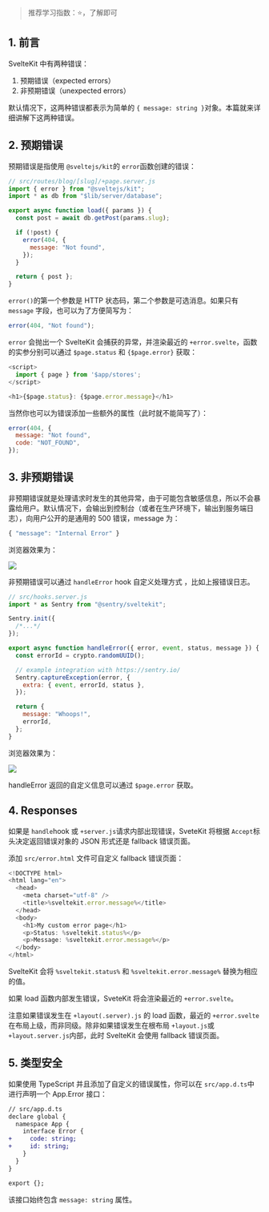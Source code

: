 > 推荐学习指数：⭐️️，了解即可

## 1\. 前言

SvelteKit 中有两种错误：

1. 预期错误（expected errors）
2. 非预期错误（unexpected errors）

默认情况下，这两种错误都表示为简单的 `{ message: string }`对象。本篇就来详细讲解下这两种错误。

## 2\. 预期错误

预期错误是指使用 `@sveltejs/kit`的 `error`函数创建的错误：

```javascript
// src/routes/blog/[slug]/+page.server.js
import { error } from "@sveltejs/kit";
import * as db from "$lib/server/database";

export async function load({ params }) {
  const post = await db.getPost(params.slug);

  if (!post) {
    error(404, {
      message: "Not found",
    });
  }

  return { post };
}
```

`error()`的第一个参数是 HTTP 状态码，第二个参数是可选消息。如果只有 `message` 字段，也可以为了方便简写为：

```javascript
error(404, "Not found");
```

`error` 会抛出一个 SvelteKit 会捕获的异常，并渲染最近的 `+error.svelte`，函数的实参分别可以通过 `$page.status` 和 `{$page.error}` 获取：

```javascript
<script>
  import { page } from '$app/stores';
</script>

<h1>{$page.status}: {$page.error.message}</h1>
```

当然你也可以为错误添加一些额外的属性（此时就不能简写了）：

```javascript
error(404, {
  message: "Not found",
  code: "NOT_FOUND",
});
```

## 3\. 非预期错误

非预期错误就是处理请求时发生的其他异常，由于可能包含敏感信息，所以不会暴露给用户。默认情况下，会输出到控制台（或者在生产环境下，输出到服务端日志），向用户公开的是通用的 500 错误，message 为：

```javascript
{ "message": "Internal Error" }
```

浏览器效果为：

![](https://p3-juejin.byteimg.com/tos-cn-i-k3u1fbpfcp/1700808cd5604276a33dd07da5b7370c~tplv-k3u1fbpfcp-jj-mark:1600:0:0:0:q75.jpg#?w=1142&h=466&s=7820&e=webp&b=ffffff)

非预期错误可以通过 `handleError` hook 自定义处理方式 ，比如上报错误日志。

```javascript
// src/hooks.server.js
import * as Sentry from "@sentry/sveltekit";

Sentry.init({
  /*...*/
});

export async function handleError({ error, event, status, message }) {
  const errorId = crypto.randomUUID();

  // example integration with https://sentry.io/
  Sentry.captureException(error, {
    extra: { event, errorId, status },
  });

  return {
    message: "Whoops!",
    errorId,
  };
}
```

浏览器效果为：

![](https://p3-juejin.byteimg.com/tos-cn-i-k3u1fbpfcp/21529d43570b4f888d1a3a85b56ad631~tplv-k3u1fbpfcp-jj-mark:1600:0:0:0:q75.jpg#?w=1202&h=484&s=37492&e=png&b=ffffff)

handleError 返回的自定义信息可以通过 `$page.error` 获取。

## 4\. Responses

如果是 `handle`hook 或 `+server.js`请求内部出现错误，SveteKit 将根据 `Accept`标头决定返回错误对象的 JSON 形式还是 fallback 错误页面。

添加 `src/error.html` 文件可自定义 fallback 错误页面：

```javascript
<!DOCTYPE html>
<html lang="en">
  <head>
    <meta charset="utf-8" />
    <title>%sveltekit.error.message%</title>
  </head>
  <body>
    <h1>My custom error page</h1>
    <p>Status: %sveltekit.status%</p>
    <p>Message: %sveltekit.error.message%</p>
  </body>
</html>
```

SvelteKit 会将 `%sveltekit.status%` 和 `%sveltekit.error.message%` 替换为相应的值。

如果 load 函数内部发生错误，SveteKit 将会渲染最近的 `+error.svelte`。

注意如果错误发生在 `+layout(.server).js` 的 load 函数，最近的 `+error.svelte`在布局上级，而非同级。除非如果错误发生在根布局 `+layout.js`或 `+layout.server.js`内部，此时 SvelteKit 会使用 fallback 错误页面。

## 5\. 类型安全

如果使用 TypeScript 并且添加了自定义的错误属性，你可以在 `src/app.d.ts`中进行声明一个 App.Error 接口：

```diff
// src/app.d.ts
declare global {
  namespace App {
    interface Error {
+     code: string;
+     id: string;
    }
  }
}

export {};
```

该接口始终包含 `message: string` 属性。
